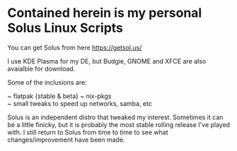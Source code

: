 # Contained herein is my personal Solus Linux Scripts

You can get Solus from here    https://getsol.us/

I use KDE Plasma for my DE, but Budgie, GNOME and XFCE are also avaialble for download.

Some of the inclusions are:

~ flatpak {stable & beta}
~ nix-pkgs  
~ small tweaks to speed up networks, samba, etc

Solus is an independent distro that tweaked my interest.  Sometimes it can be a little finicky, but it is probably the most stable rolling release I've played with.  I still return to Solus from time to time to see what changes/improvement have been made.
